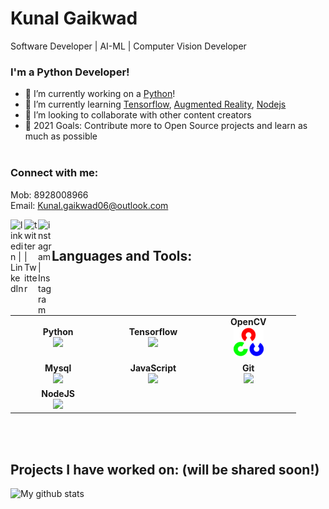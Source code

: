 # Kunal Gaikwad 

Software Developer | AI-ML | Computer Vision Developer

### I'm a Python Developer!
- 🔭  I’m currently working on a [Python](https://www.python.org/dev/)!
- 🌱  I’m currently learning [Tensorflow](https://www.tensorflow.org/learn), [Augmented Reality](https://arvr.google.com/ar/), [Nodejs](https://nodejs.dev/)
- 👯  I’m looking to collaborate with other content creators
- 🥅  2021 Goals: Contribute more to Open Source projects and learn as much as possible
 <br/> <br/>
 
### Connect with me:
Mob: 8928008966
<br />
Email: Kunal.gaikwad06@outlook.com

[<img align="left" alt="linkedin | LinkedIn" width="22px" src="https://cdn.jsdelivr.net/npm/simple-icons@v3/icons/linkedin.svg" />](https://www.linkedin.com/in/kunal-gaikwad06/)
[<img align="left" alt="twitter | Twitter" width="22px" src="https://cdn.jsdelivr.net/npm/simple-icons@v3/icons/twitter.svg" />](https://twitter.com/kunal8928/)
[<img align="left" alt="instagram | Instagram" width="22px" src="https://cdn.jsdelivr.net/npm/simple-icons@v3/icons/instagram.svg" />](https://www.instagram.com/kunal_g06/)

<br />

## Languages and Tools:

<br>
<table>
<tbody>
<tr>
<td align="center" width="20%">
<span><b><center>Python</center></b></span> 
<img src="https://img.icons8.com/color/48/000000/python.png"/>
</td>
<td align="center" width="20%">
<span><b><center>Tensorflow</center></b></span> 
<img src="https://img.icons8.com/color/48/000000/tensorflow.png"/></td>
<td align="center" width="20%">
<span><b><center>OpenCV</center></b></span> 
<img src="assets/opencv_logo_icon.png"/></td>
</tr>


<tr>
<td align="center" width="20%">
<span><b><center>Mysql</center></b></span> 
<img src="https://img.icons8.com/ios/50/000000/mysql-logo.png"/>
</td>
<td align="center" width="20%">
<span><b><center>JavaScript</center></b></span> 
<img src="https://img.icons8.com/color/48/000000/javascript.png"/>
</td>

<td align="center" width="20%">
<span><b><center>Git</center></b></span> 
<img src="https://img.icons8.com/color/48/000000/git.png"/>
</td>

</tr>
<tr>
<td align="center" width="20%">
<span><b><center>NodeJS</center></b></span> 
<img src="https://img.icons8.com/color/48/000000/nodejs.png"/>
</td>
</tr>
</tbody>
</table>

<br />
<br />


## Projects I have worked on: (will be shared soon!)

![My github stats](https://github-readme-stats.vercel.app/api?username=kunalg06&show_icons=true&theme=dracula&count_private=true)

  
